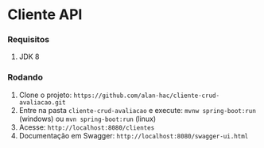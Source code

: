 # Cliente API

### Requisitos

1. JDK 8

### Rodando
1. Clone o projeto: `https://github.com/alan-hac/cliente-crud-avaliacao.git`
1. Entre na pasta `cliente-crud-avaliacao` e execute: `mvnw spring-boot:run` (windows) ou `mvn spring-boot:run` (linux) 
1. Acesse: `http://localhost:8080/clientes`
1. Documentação em Swagger: `http://localhost:8080/swagger-ui.html`
